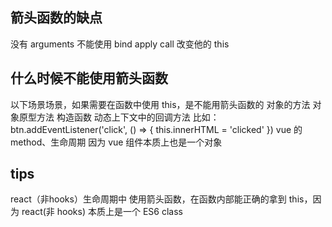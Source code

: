 ## 箭头函数的缺点
没有 arguments
不能使用 bind apply call 改变他的 this

## 什么时候不能使用箭头函数
以下场景场景，如果需要在函数中使用 this，是不能用箭头函数的
对象的方法
对象原型方法
构造函数
动态上下文中的回调方法 比如： btn.addEventListener('click', () => { this.innerHTML = 'clicked' })
vue 的 method、生命周期 因为 vue 组件本质上也是一个对象

## tips
react（非hooks）生命周期中 使用箭头函数，在函数内部能正确的拿到 this，因为 react(非 hooks) 本质上是一个 ES6 class
